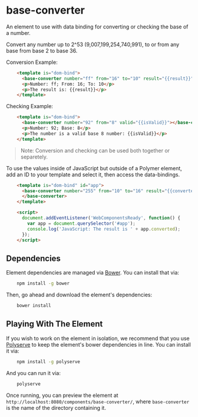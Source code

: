 # base-converter

An element to use with data binding for converting or checking the base of a number.

Convert any number up to 2^53 (9,007,199,254,740,991),
to or from any base from base 2 to base 36.

Conversion Example:

```html
    <template is="dom-bind">
      <base-converter number="ff" from="16" to="10" result="{{result}}"></base-converter>
      <p>Number: ff; From: 16; To: 10</p>
      <p>The result is: {{result}}</p>
    </template>
```

Checking Example:

```html
    <template is="dom-bind">
      <base-converter number="92" from="8" valid="{{isValid}}"></base-converter>
      <p>Number: 92; Base: 8</p>
      <p>The number is a valid base 8 number: {{isValid}}</p>
    </template>
```

> Note: Conversion and checking can be used both together or separetely.

To use the values inside of JavaScript but outside of a Polymer element,
add an ID to your template and select it, then access the data-bindings.

```html
    <template is="dom-bind" id="app">
      <base-converter number="255" from="10" to="16" result="{{converted}}">
      </base-converter>
    </template>

    <script>
      document.addEventListener('WebComponentsReady', function() {
        var app = document.querySelector('#app');
        console.log('JavaScript: The result is ' + app.converted);
      });
    </script>
```


## Dependencies

Element dependencies are managed via [Bower](http://bower.io/). You can
install that via:

```sh
    npm install -g bower
```

Then, go ahead and download the element's dependencies:

```sh
    bower install
```


## Playing With The Element

If you wish to work on the element in isolation, we recommend that you use
[Polyserve](https://github.com/PolymerLabs/polyserve) to keep the element's
bower dependencies in line. You can install it via:

```sh
    npm install -g polyserve
```

And you can run it via:

```sh
    polyserve
```

Once running, you can preview the element at
`http://localhost:8080/components/base-converter/`, where `base-converter` is the name of the directory containing it.
